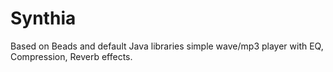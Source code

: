 # Synthia

Based on Beads and default Java libraries simple wave/mp3 player with EQ, Compression, Reverb effects. 
